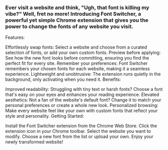 <h3>Ever visit a website and think, "Ugh, that font is killing my vibe?" Well, fret no more! Introducing Font Switcher, a powerful yet simple Chrome extension that gives you the power to change the fonts of any website you visit.</h3>

Features:

Effortlessly swap fonts: Select a website and choose from a curated selection of fonts, or add your own custom fonts.
Preview before applying: See how the new font looks before committing, ensuring you find the perfect fit for every site.
Remember your preferences: Font Switcher remembers your chosen fonts for each website, making it a seamless experience.
Lightweight and unobtrusive: The extension runs quietly in the background, only activating when you need it.
Benefits:

Improved readability: Struggling with tiny text or harsh fonts? Choose a font that's easy on your eyes and enhances your reading experience.
Elevated aesthetics: Not a fan of the website's default font? Change it to match your personal preferences or create a whole new look.
Personalized browsing: Make every website feel like your own with custom fonts that reflect your style and personality.
Getting Started:

Install the Font Switcher extension from the Chrome Web Store.
Click the extension icon in your Chrome toolbar.
Select the website you want to modify.
Choose a new font from the list or upload your own.
Enjoy your newly transformed website!
